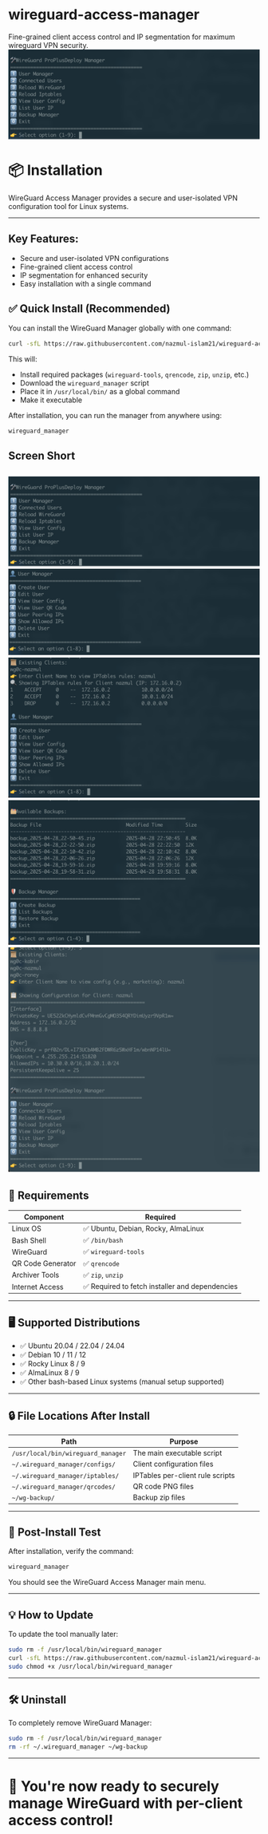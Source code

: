 # wireguard-access-manager
Fine-grained client access control and IP segmentation for maximum wireguard VPN security.
![WireGuard Manager Main Menu](assets/1.png)
# 📦 Installation

WireGuard Access Manager provides a secure and user-isolated VPN configuration tool for Linux systems.

---
## Key Features:

- Secure and user-isolated VPN configurations
- Fine-grained client access control
- IP segmentation for enhanced security
- Easy installation with a single command


## ✅ Quick Install (Recommended)

You can install the WireGuard Manager globally with one command:

```bash
curl -sfL https://raw.githubusercontent.com/nazmul-islam21/wireguard-access-manager/main/wg-nstall.sh | sh -s
```

This will:

- Install required packages (`wireguard-tools`, `qrencode`, `zip`, `unzip`, etc.)
- Download the `wireguard_manager` script
- Place it in `/usr/local/bin/` as a global command
- Make it executable

After installation, you can run the manager from anywhere using:

```bash
wireguard_manager
```
## Screen Short

![WireGuard Manager Main Menu](assets/1.png)
![WireGuard Manager Main Menu](assets/2.png)
![WireGuard Manager Main Menu](assets/3.png)
![WireGuard Manager Main Menu](assets/4.png)
![WireGuard Manager Main Menu](assets/5.png)
---

## 🧱 Requirements

| Component          | Required                                     |
|--------------------|----------------------------------------------|
| Linux OS           | ✅ Ubuntu, Debian, Rocky, AlmaLinux           |
| Bash Shell         | ✅ `/bin/bash`                               |
| WireGuard          | ✅ `wireguard-tools`                         |
| QR Code Generator  | ✅ `qrencode`                                |
| Archiver Tools     | ✅ `zip`, `unzip`                            |
| Internet Access    | ✅ Required to fetch installer and dependencies |

---

## 🖥️ Supported Distributions

- ✅ Ubuntu 20.04 / 22.04 / 24.04
- ✅ Debian 10 / 11 / 12
- ✅ Rocky Linux 8 / 9
- ✅ AlmaLinux 8 / 9
- ✅ Other bash-based Linux systems (manual setup supported)

---

## 🔒 File Locations After Install

| Path                                | Purpose                          |
|-------------------------------------|----------------------------------|
| `/usr/local/bin/wireguard_manager`  | The main executable script       |
| `~/.wireguard_manager/configs/`     | Client configuration files       |
| `~/.wireguard_manager/iptables/`    | IPTables per-client rule scripts |
| `~/.wireguard_manager/qrcodes/`     | QR code PNG files                |
| `~/wg-backup/`                      | Backup zip files                 |

---

## 🧪 Post-Install Test

After installation, verify the command:

```bash
wireguard_manager
```



You should see the WireGuard Access Manager main menu.

---

## 💡 How to Update

To update the tool manually later:

```bash
sudo rm -f /usr/local/bin/wireguard_manager
curl -sfL https://raw.githubusercontent.com/nazmul-islam21/wireguard-access-manager/main/wireguard_manager.sh -o /usr/local/bin/wireguard_manager
sudo chmod +x /usr/local/bin/wireguard_manager
```

---

## 🛠 Uninstall

To completely remove WireGuard Manager:

```bash
sudo rm -f /usr/local/bin/wireguard_manager
rm -rf ~/.wireguard_manager ~/wg-backup
```

---

# 🚀 You're now ready to securely manage WireGuard with per-client access control!
